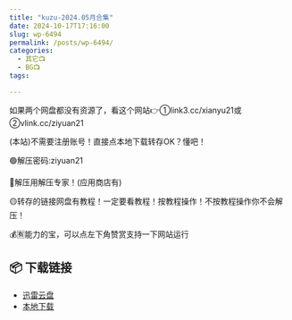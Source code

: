 ```yaml
---
title: "kuzu-2024.05月合集"
date: 2024-10-17T17:16:00
slug: wp-6494
permalink: /posts/wp-6494/
categories:
  - 其它📺
  - BG📺
tags:

---
```


如果两个网盘都没有资源了，看这个网站👉①link3.cc/xianyu21或②vlink.cc/ziyuan21

(本站)不需要注册账号！直接点本地下载转存OK？懂吧！

🟢解压密码:ziyuan21

🔵解压用解压专家！(应用商店有)

🟡转存的链接网盘有教程！一定要看教程！按教程操作！不按教程操作你不会解压！

💰🈶能力的宝，可以点左下角赞赏支持一下网站运行

## 📦 下载链接
- [迅雷云盘](https://blziyuan21.com/pay-download/6494?key=4e841bcbc2&down_id=0)
- [本地下载](https://blziyuan21.com/pay-download/6494?key=4e841bcbc2&down_id=1)

